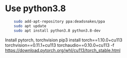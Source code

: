 # Use python3.8

``` bash
    sudo add-apt-repository ppa:deadsnakes/ppa
    sudo apt update
    sudo apt install python3.8 python3.8-dev
```

Install pytorch, torchvision
pip3 install torch==1.10.0+cu113 torchvision==0.11.1+cu113 torchaudio==0.10.0+cu113 -f https://download.pytorch.org/whl/cu113/torch_stable.html


